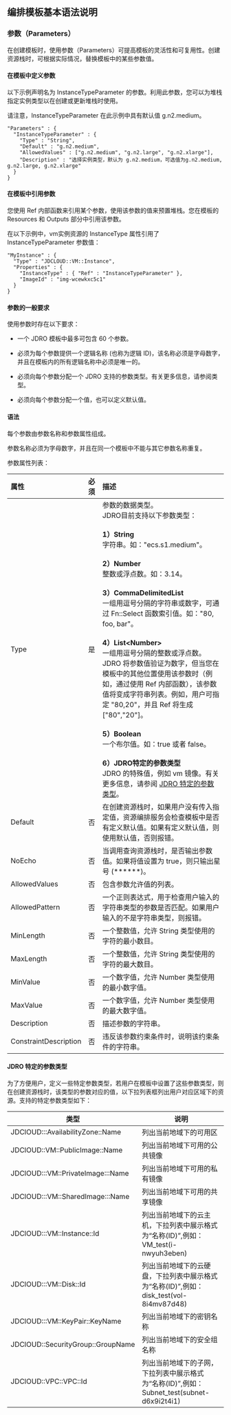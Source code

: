 ## 编排模板基本语法说明

### 参数（Parameters）
在创建模板时，使用参数（Parameters）可提高模板的灵活性和可复用性。创建资源栈时，可根据实际情况，替换模板中的某些参数值。

#### 在模板中定义参数

以下示例声明名为 InstanceTypeParameter 的参数。利用此参数，您可以为堆栈指定实例类型以在创建或更新堆栈时使用。

请注意，InstanceTypeParameter 在此示例中具有默认值 g.n2.medium。


```
"Parameters" : {
  "InstanceTypeParameter" : {
    "Type" : "String",
    "Default" : "g.n2.medium",
    "AllowedValues" : ["g.n2.medium", "g.n2.large", "g.n2.xlarge"],
    "Description" : "选择实例类型，默认为 g.n2.medium，可选值为g.n2.medium, g.n2.large, g.n2.xlarge"
  }
}
```


#### 在模板中引用参数

您使用 Ref 内部函数来引用某个参数，使用该参数的值来预置堆栈。您在模板的 Resources 和 Outputs 部分中引用该参数。

在以下示例中，vm实例资源的 InstanceType 属性引用了 InstanceTypeParameter 参数值：

```
"MyInstance" : {
  "Type" : "JDCLOUD::VM::Instance",
  "Properties" : {
    "InstanceType" : { "Ref" : "InstanceTypeParameter" },
    "ImageId" : "img-wcewkxc5c1"
  }
}
```

#### 参数的一般要求

使用参数时存在以下要求：

* 一个 JDRO 模板中最多可包含 60 个参数。

* 必须为每个参数提供一个逻辑名称 (也称为逻辑 ID)，该名称必须是字母数字，并且在模板内的所有逻辑名称中必须是唯一的。

* 必须向每个参数分配一个 JDRO 支持的参数类型。有关更多信息，请参阅类型。

* 必须向每个参数分配一个值，也可以定义默认值。

#### 语法

每个参数由参数名称和参数属性组成。

参数名称必须为字母数字，并且在同一个模板中不能与其它参数名称重复。

参数属性列表：

|属性|必须|描述|
|:--|:--|:--|
|Type|是|参数的数据类型。<br>JDRO目前支持以下参数类型：<br><br>**1）String**<br>字符串。如："ecs.s1.medium"。<br><br>**2）Number**<br>整数或浮点数。如：3.14。<br><br>**3）CommaDelimitedList**<br>一组用逗号分隔的字符串或数字，可通过 Fn::Select 函数索引值。如："80, foo, bar"。<br><br>**4）List\<Number\>**<br>一组用逗号分隔的整数或浮点数。JDRO 将参数值验证为数字，但当您在模板中的其他位置使用该参数时（例如，通过使用 Ref 内部函数），该参数值将变成字符串列表。例如，用户可指定 "80,20"，并且 Ref 将生成 ["80","20"]。<br><br>**5）Boolean**<br>一个布尔值。如：true 或者 false。<br><br>**6）JDRO特定的参数类型**<br>JDRO 的特殊值，例如 vm 镜像。有关更多信息，请参阅 [JDRO 特定的参数类型](#JDROsptype)。|
|Default|否|在创建资源栈时，如果用户没有传入指定值，资源编排服务会检查模板中是否有定义默认值。如果有定义默认值，则使用默认值，否则报错。|
|NoEcho|否|当调用查询资源栈时，是否输出参数值。如果将值设置为 true，则只输出星号 (******)。|
|AllowedValues|否|包含参数允许值的列表。|
|AllowedPattern|否|一个正则表达式，用于检查用户输入的字符串类型的参数是否匹配。如果用户输入的不是字符串类型，则报错。|
|MinLength|否|一个整数值，允许 String 类型使用的字符的最小数目。|
|MaxLength|否|一个整数值，允许 String 类型使用的字符的最大数目。|
|MinValue|否|一个数字值，允许 Number 类型使用的最小数字值。|
|MaxValue|否|一个数字值，允许 Number 类型使用的最大数字值。|
|Description|否|描述参数的字符串。|
|ConstraintDescription|否|违反该参数约束条件时，说明该约束条件的字符串。|

#### JDRO 特定的参数类型
为了方便用户，定义一些特定参数类型，若用户在模板中设置了这些参数类型，则在创建资源栈时，该类型的参数对应的值，以下拉列表框列出用户对应区域下的资源。支持的特定参数类型如下：

| 类型                              | 说明                                                                                        |
| --------------------------------- | ------------------------------------------------------------------------------------------- |
| JDClOUD:::AvailabilityZone::Name  | 列出当前地域下的可用区                                                                      |
| JDClOUD::VM::PublicImage::Name    | 列出当前地域下可用的公共镜像                                                                |
| JDClOUD:::VM::PrivateImage:::Name | 列出当前地域下可用的私有镜像                                                                |
| JDClOUD:::VM::SharedImage:::Name  | 列出当前地域下可用的共享镜像                                                                |
| JDClOUD:::VM::Instance::Id        | 列出当前地域下的云主机，下拉列表中展示格式为“名称(ID)”,例如：VM_test(i-nwyuh3eben)        |
| JDClOUD:::VM::Disk::Id            | 列出当前地域下的云硬盘，下拉列表中展示格式为“名称(ID)”,例如：disk_test(vol-8i4mv87d48)    |
| JDClOUD:::VM::KeyPair::KeyName    | 列出当前地域下的密钥名称                                                                    |
| JDClOUD::SecurityGroup::GroupName | 列出当前地域下的安全组名称                                                                  |
| JDClOUD::VPC::VPC::Id             | 列出当前地域下的子网，下拉列表中展示格式为“名称(ID)”,例如：Subnet_test(subnet-d6x9i2t4i1) |


